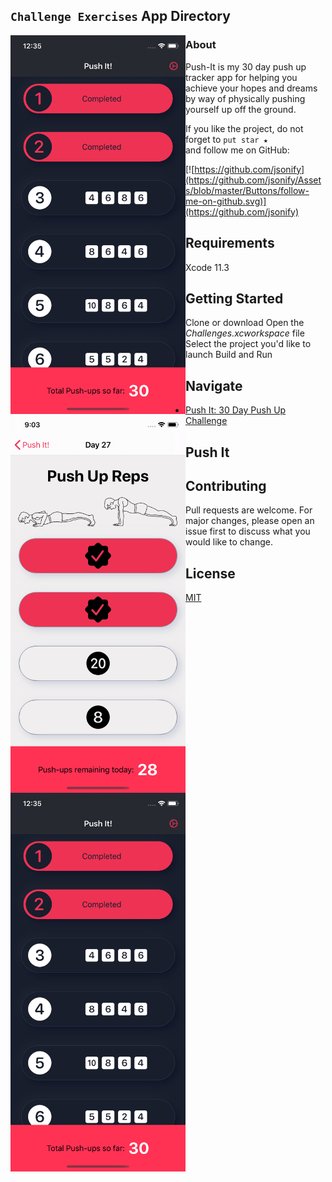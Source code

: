 ## `Challenge Exercises` App Directory 

<img align="left" src="Previews/pushit-dark.jpg" width="280"> <img align="left" src="Previews/pushit-light.jpg" width="280">


### About
Push-It is my 30 day push up tracker app for helping you achieve your hopes and dreams by way of physically pushing yourself up off the ground.

If you like the project, do not forget to `put star ★`  
and follow me on GitHub:

[![https://github.com/jsonify](https://github.com/jsonify/Assets/blob/master/Buttons/follow-me-on-github.svg)](https://github.com/jsonify)

## Requirements
Xcode 11.3

## Getting Started
Clone or download
Open the *Challenges.xcworkspace* file
Select the project you'd like to launch
Build and Run

## Navigate

- [Push It: 30 Day Push Up Challenge](#push-it)

## Push It

<img align="left" src="Previews/pushit-dark.jpg" width="280">

## Contributing
Pull requests are welcome. For major changes, please open an issue first to discuss what you would like to change.


## License
[MIT](https://choosealicense.com/licenses/mit/)

